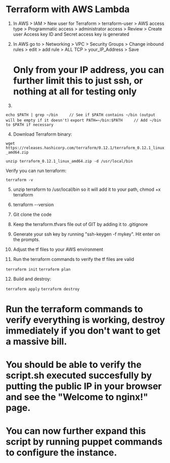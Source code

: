 # Terraform with AWS Lambda

1) In AWS > IAM > New user for Terraform > terraform-user > AWS access type > Programmatic access > administrator access > Review > Create user
Access key ID and Secret access key is generated

2) In AWS go to > Networking > VPC > Security Groups > Change inbound rules > edit > add rule > ALL TCP > your_IP_Address > Save
   # Only from your IP address, you can further limit this to just ssh, or nothing at all for testing only

3) 
`echo $PATH | grep ~/bin     // See if $PATH contains ~/bin (output will be empty if it doesn't)`
`export PATH=~/bin:$PATH     // Add ~/bin to $PATH if necessary`

4) Download Terraform binary:

`wget https://releases.hashicorp.com/terraform/0.12.1/terraform_0.12.1_linux_amd64.zip`

`unzip terraform_0.12.1_linux_amd64.zip -d /usr/local/bin`

Verify you can run terraform:

`terraform -v`

5) unzip terraform to /usr/local/bin so it will add it to your path, chmod +x terraform

6) terraform --version

7) Git clone the code

8) Keep the terraform.tfvars file out of GIT by adding it to .gitignore

9) Generate your ssh key by running "ssh-keygen -f mykey". Hit enter on the prompts.

10) Adjust the tf files to your AWS environment

11) Run the terraform commands to verify the tf files are valid

`terraform init`
`terraform plan`

12) Build and destroy:

`terraform apply`
`terraform destroy`


# Run the terraform commands to verify everything is working, destroy immediately if you don't want to get a massive bill.

# You should be able to verify the script.sh executed succesfully by putting the public IP in your browser and see the "Welcome to nginx!" page.

# You can now further expand this script by running puppet commands to configure the instance.
